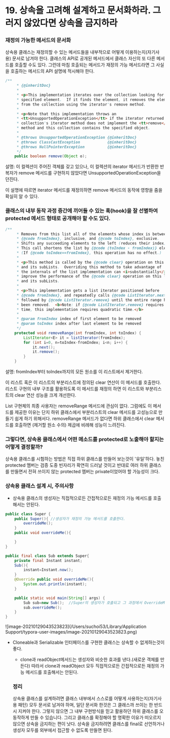 # 19. 상속을 고려해 설계하고 문서화하라. 그러지 않았다면 상속을 금지하라

### 재정의 가능한 메서드의 문서화

상속용 클래스는 재정의할 수 있는 메서드들을 내부적으로 어떻게 이용하는지(자기사용) 문서로 남겨야 한다. 클래스의 API로 공개된 메서드에서 클래스 자신의 또 다른 메서드를 호출할 수도 있다. 그런데 마침 호출되는 메서드가 재정의 가능 메서드라면 그 사실을 호출하는 메서드의 API 설명에 적시해야 한다.



```java
/**
     * {@inheritDoc}
     *
     * <p>This implementation iterates over the collection looking for the
     * specified element.  If it finds the element, it removes the element
     * from the collection using the iterator's remove method.
     *
     * <p>Note that this implementation throws an
     * <tt>UnsupportedOperationException</tt> if the iterator returned by this
     * collection's iterator method does not implement the <tt>remove</tt>
     * method and this collection contains the specified object.
     *
     * @throws UnsupportedOperationException {@inheritDoc}
     * @throws ClassCastException            {@inheritDoc}
     * @throws NullPointerException          {@inheritDoc}
     */
    public boolean remove(Object o);
```

설명: 이 컬렉션이 주어진 객체를 갖고 있으나, 이 컬렉션의 iterator 메서드가 반환한 반복자가 remove 메서드를 구현하지 않았다면 UnsupportedOperationException을 던진다.

이 설명에 따르면 iterator 메서드를 재정의하면 remove 메서드의 동작에 영향을 줌을 확실히 알 수 있다.



### 클래스의 내부 동작 과정 중간에 끼어들 수 있는 훅(hook)을 잘 선별하여 protected 메서드 형태로 공개해야 할 수도 있다.

```java
/**
     * Removes from this list all of the elements whose index is between
     * {@code fromIndex}, inclusive, and {@code toIndex}, exclusive.
     * Shifts any succeeding elements to the left (reduces their index).
     * This call shortens the list by {@code (toIndex - fromIndex)} elements.
     * (If {@code toIndex==fromIndex}, this operation has no effect.)
     *
     * <p>This method is called by the {@code clear} operation on this list
     * and its subLists.  Overriding this method to take advantage of
     * the internals of the list implementation can <i>substantially</i>
     * improve the performance of the {@code clear} operation on this list
     * and its subLists.
     *
     * <p>This implementation gets a list iterator positioned before
     * {@code fromIndex}, and repeatedly calls {@code ListIterator.next}
     * followed by {@code ListIterator.remove} until the entire range has
     * been removed.  <b>Note: if {@code ListIterator.remove} requires linear
     * time, this implementation requires quadratic time.</b>
     *
     * @param fromIndex index of first element to be removed
     * @param toIndex index after last element to be removed
     */
    protected void removeRange(int fromIndex, int toIndex) {
        ListIterator<E> it = listIterator(fromIndex);
        for (int i=0, n=toIndex-fromIndex; i<n; i++) {
            it.next();
            it.remove();
        }
    }
```

설명: fromIndex부터 toIndex까지의 모든 원소를 이 리스트에서 제거한다.

이 리스트 혹은 이 리스트의 부분리스트에 정의된 clear 연산이 이 메서드를 호출한다. 리스트 구현의 내부 구조를 활용하도록 이 메서드를 재정의 하면 이 리스트와 부분리스트의 clear 연산 성능을 크게 개선한다.

List 구현체의 최종 사용자는 removeRange 메서드에 관심이 없다. 그럼에도 이 메서드를 제공한 이유는 단지 하위 클래스에서 부분리스트의 clear 메서드를 고성능으로 만들기 쉽게 하기 위해서다. removeRange 메서드가 없다면 하위 클래스에서 clear 메서드를 호출하면 (제거할 원소 수의) 제곱에 비례해 성능이 느려진다.



### 그렇다면, 상속용 클래스에서 어떤 메소드를 protected로 노출해야 할지는 어떻게 결정할까?

상속용 클래스를 시험하는 방법은 직접 하위 클래스를 만들어 보는것이 '유일'하다. 놓친 protected 멤버는 검증 도중 빈자리가 확연히 드러날 것이고 반대로 여러 하위 클래스를 만들면서 전혀 쓰이지 않는 protected 멤버는 private이었어야 할 가능성이 크다.



### 상속용 클래스 설계 시, 주의사항

- 상속용 클래스의 생성자는 직접적으로든 간접적으로든 재정의 가능 메서드를 호출해서는 안된다.

```java
public class Super {
    public Super(){	//생성자가 재정의 가능 메서드를 호출한다.
        overrideMe();
    }
    public void overrideMe(){

    }
}
```

```java
public final class Sub extends Super{
    private final Instant instant;
    Sub(){
        instant=Instant.now();
    }
    @Override public void overrideMe(){
        System.out.println(instant);
    }

    public static void main(String[] args) {
        Sub sub=new Sub();	//Super의 생성자가 호출되고 그 과정에서 OverrideMe() 메서드가 호출됨.
        sub.overrideMe();
    }
}
```

![image-20210129043523823](/Users/suchoi53/Library/Application Support/typora-user-images/image-20210129043523823.png)



- Cloneable과 Serializable 인터페이스를 구현한 클래스는 상속할 수 없게하는것이 좋다.

  - clone과 readObject메서드는 생성자와 비슷한 효과를 낸다.(새로운 객체를 만든다) 따라서 clone과 readObject 모두 직접적으로든 간접적으로든 재정의 가능 메서드를 호출해서는 안된다.

  ### 정리

  상속용 클래스를 설계하려면 클래스 내부에서 스스로를 어떻게 사용하는지(자기사용 패턴) 모두 문서로 남겨야 하며, 일단 문서화 한것은 그 클래스까 쓰이는 한 반드시 지켜야 한다. 그렇지 않으면 그 내부 구현방식을 믿고 활용하던 하위 클래스를 오동작하게 만들 수 있습니다. 그리고 클래스를 확정해야 할 명확한 이유가 떠오르지 않으면 상속을 금지하는 편이 낫다. 상속을 금지하려면 클래스를 final로 선언하거나 생성자 모두를 외부에서 접근할 수 없도록 만들면 된다.

  

  

  



















